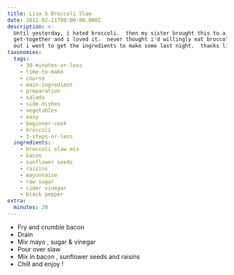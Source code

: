 ```yaml
---
title: Lisa S Broccoli Slaw
date: 2012-02-21T00:00:00.000Z
description: >-
  Until yesterday, i hated broccoli.  then my sister brought this to a
  get-together and i loved it.  never thought i'd willingly eat broccoli, but
  out i went to get the ingredients to make some last night.  thanks lisa!
taxonomies:
  tags:
    - 30-minutes-or-less
    - time-to-make
    - course
    - main-ingredient
    - preparation
    - salads
    - side-dishes
    - vegetables
    - easy
    - beginner-cook
    - broccoli
    - 3-steps-or-less
  ingredients:
    - broccoli slaw mix
    - bacon
    - sunflower seeds
    - raisins
    - mayonnaise
    - raw sugar
    - cider vinegar
    - black pepper
extra:
  minutes: 20
---
```

 - Fry and crumble bacon
 - Drain
 - Mix mayo , sugar & vinegar
 - Pour over slaw
 - Mix in bacon , sunflower seeds and raisins
 - Chill and enjoy !
